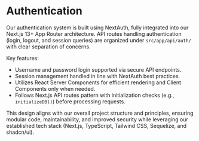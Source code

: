# Authentication

Our authentication system is built using NextAuth, fully integrated into our Next.js 13+ App Router architecture. API routes handling authentication (login, logout, and session queries) are organized under `src/app/api/auth/` with clear separation of concerns.

Key features:
- Username and password login supported via secure API endpoints.
- Session management handled in line with NextAuth best practices.
- Utilizes React Server Components for efficient rendering and Client Components only when needed.
- Follows Next.js API routes pattern with initialization checks (e.g., `initializeDB()`) before processing requests.

This design aligns with our overall project structure and principles, ensuring modular code, maintainability, and improved security while leveraging our established tech stack (Next.js, TypeScript, Tailwind CSS, Sequelize, and shadcn/ui).
